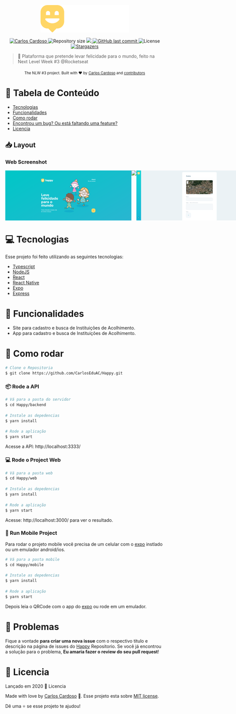 <p align="center" class=".bg-gray-dark">
   <img src="./.github/logo.png" alt="Happy" width="280"/>
</p>

<p align="center">	
   <a href="https://www.linkedin.com/in/carloseac/">
      <img alt="Carlos Cardoso" src="https://img.shields.io/badge/-CarlosEAC-8257E5?style=flat&logo=Linkedin&logoColor=white" />
   </a>
  <img alt="Repository size" src="https://img.shields.io/github/repo-size/CarlosEduAC/Happy?color=774DD6">

  <a aria-label="Completed" href="https://nextlevelweek.com/episodios/omnistack/edicao/3">
    <img src="https://img.shields.io/badge/Proffy-NLW 2.0-8257E5?logo=data:image/png;base64,iVBORw0KGgoAAAANSUhEUgAAABAAAAAQCAMAAAAoLQ9TAAAALVBMVEVHcExxWsF0XMJzXMJxWcFsUsD///9jRrzY0u6Xh9Gsn9n39fyMecy0qd2bjNJWBT0WAAAABHRSTlMA2Do606wF2QAAAGlJREFUGJVdj1cWwCAIBLEsRU3uf9xobDH8+GZwUYi8i6ucJwrxKE+7D0G9Q4vlYqtmCSjndr4CgCgzlyFgfKfKCVO0LrPKjmiqMxGXkJwNnXskqWG+1oSM+BSwD8f29YLNjvx/OQrn+g99oQSoNmt3PgAAAABJRU5ErkJggg=="></img>
  </a>
  <a href="https://github.com/RafaelGoulartB/proffy/commits/master">
    <img alt="GitHub last commit" src="https://img.shields.io/github/last-commit/CarlosEduAC/Happy?color=774DD6">
  </a> 
  <img alt="License" src="https://img.shields.io/badge/license-MIT-8257E5">
  <a href="https://github.com/CarlosEduAC/Happy/stargazers">
    <img alt="Stargazers" src="https://img.shields.io/github/stars/CarlosEduAC/Happy?color=8257E5&logo=github">
  </a>
</p>

> :rocket: Plataforma que pretende levar felicidade para o mundo, feito na Next Level Week #3 @Rocketseat

<div align="center">
  <sub>The NLW #3 project. Built with ❤︎ by
    <a href="https://github.com/CarlosEduAC">Carlos Cardoso</a> and
    <a href="https://github.com/CarlosEduAC/Happy/graphs/contributors">
      contributors
    </a>
  </sub>
</div>


# :pushpin: Tabela de Conteúdo

<!-- * [Site de Demostração](#eyes-site-de-demostração)  -->
* [Tecnologias](#computer-tecnologias)
* [Funcionalidades](#rocket-funcionalidades)
* [Como rodar](#construction_worker-como-rodar)
* [Encontrou um bug? Ou está faltando uma feature?](#bug-problemas)
* [Licencia](#closed_book-licencia)

## 📥 Layout  

### Web Screenshot
<div style="display: flex; flex-direction: 'row'; align-items: 'center';">
   <img src="./.github/web-landing.png" width="400px">
   <img src="./.github/web-map.png" width="400px">
   <img src="./.github/web-create-1.png" width="400px">
   <img src="./.github/web-create-2.png" width="400px">
   <img src="./.github/web-details-1.png" width="400px">
   <img src="./.github/web-details-2.png" width="400px">
</div>

<!-- ### Mobile Screenshot
<div style="display: flex; flex-direction: 'row';">
   <img src="./.github/mobile-splash.png" width="180">
   <img src="./.github/mobile-onboarding.png" width="180">
   <img src="./.github/mobile-home.png" width="180">
   <img src="./.github/mobile-favoritos.png" width="180">
</div> -->

<!-- # :eyes: Site de Demostração
Você pode acessar o site em:     
👉  demo: https://proffy-rafa.netlify.app/ 

[![Netlify Status](https://api.netlify.com/api/v1/badges/6b13a4b1-96e1-4ff3-86e3-4c9b981c77cf/deploy-status)](https://app.netlify.com/sites/proffy-rafa/deploys)      -->

# :computer: Tecnologias
Esse projeto foi feito utilizando as seguintes tecnologias:

* [Typescript](https://www.typescriptlang.org/)   
* [NodeJS](https://nodejs.org/en/)   
* [React](https://reactjs.org/)      
* [React Native](https://reactnative.dev/)      
* [Expo](https://expo.io/)       
* [Express](https://expressjs.com/) 

# :rocket: Funcionalidades

* Site para cadastro e busca de Instituições de Acolhimento.
* App para cadastro e busca de Instituições de Acolhimento.

# :construction_worker: Como rodar
```bash
# Clone o Repositoria
$ git clone https://github.com/CarlosEduAC/Happy.git
```
### 📦 Rode a API

```bash
# Vá para a pasta do servidor
$ cd Happy/backend

# Instale as depedencias
$ yarn install

# Rode a aplicação
$ yarn start
```
Acesse a API: http://localhost:3333/

### 💻 Rode o Project Web

```bash
# Vá para a pasta web
$ cd Happy/web

# Instale as depedencias
$ yarn install

# Rode a aplicação
$ yarn start
```
Acesse: http://localhost:3000/ para ver o resultado.

### 📱 Run Mobile Project
Para rodar o projeto mobile você precisa de um celular com o [expo](https://play.google.com/store/apps/details?id=host.exp.exponent) instlado ou um emulador android/ios.

```bash
# Vá para a pasta mobile
$ cd Happy/mobile

# Instale as depedencias
$ yarn install

# Rode a aplicação
$ yarn start
```
Depois leia o QRCode com o app do [expo](https://play.google.com/store/apps/details?id=host.exp.exponent) ou rode em um emulador.


# :bug: Problemas

Fique a vontade **para criar uma nova issue** com o respectivo titulo e descrição na página de issues do [Happy](https://github.com/CarlosEduAC/Happy/issues) Repositorio. Se você já encontrou a solução para o problema, **Eu amaria fazer o review do seu pull request**!


# :closed_book: Licencia

Lançado em 2020 :closed_book: Licencia

Made with love by [Carlos Cardoso](https://github.com/CarlosEduAC) 🚀.
Esse projeto esta sobre [MIT license](./LICENSE).


Dê uma ⭐️ se esse projeto te ajudou!

